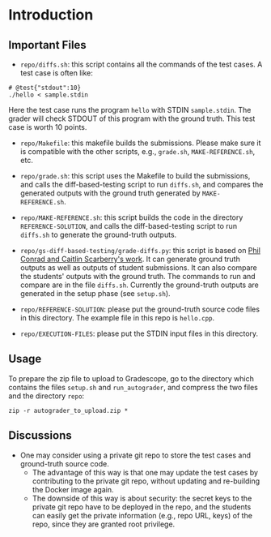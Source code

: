 # Introduction

## Important Files
* ``repo/diffs.sh``: this script contains all the commands of the test cases. A test case is often like:
```
# @test{"stdout":10}
./hello < sample.stdin
```
Here the test case runs the program ``hello`` with STDIN ``sample.stdin``. The grader will check STDOUT of this program with the ground truth. This test case is worth 10 points.

* ``repo/Makefile``: this makefile builds the submissions. Please make sure it is compatible with the other scripts, e.g., ``grade.sh``, ``MAKE-REFERENCE.sh``, etc.

* ``repo/grade.sh``: this script uses the Makefile to build the submissions, and calls the diff-based-testing script to run ``diffs.sh``, and compares the generated outputs with the ground truth generated by ``MAKE-REFERENCE.sh``.

* ``repo/MAKE-REFERENCE.sh``: this script builds the code in the directory ``REFERENCE-SOLUTION``, and calls the diff-based-testing script to run ``diffs.sh`` to generate the ground-truth outputs.

* ``repo/gs-diff-based-testing/grade-diffs.py``: this script is based on [Phil Conrad and Caitlin Scarberry's work](https://github.com/ucsb-gradescope-tools/gs-diff-based-testing). It can generate ground truth outputs as well as outputs of student submissions. It can also compare the students' outputs with the ground truth. The commands to run and compare are in the file ``diffs.sh``. Currently the ground-truth outputs are generated in the setup phase (see ``setup.sh``). 

* ``repo/REFERENCE-SOLUTION``: please put the ground-truth source code files in this directory. The example file in this repo is ``hello.cpp``.

* ``repo/EXECUTION-FILES``: please put the STDIN input files in this directory.

## Usage
To prepare the zip file to upload to Gradescope, go to the directory which contains the files ``setup.sh`` and ``run_autograder``, and compress the two files and the directory ``repo``:
```
zip -r autograder_to_upload.zip *
```

## Discussions
* One may consider using a private git repo to store the test cases and ground-truth source code. 
  - The advantage of this way is that one may update the test cases by contributing to the private git repo, without updating and re-building the Docker image again. 
  - The downside of this way is about security: the secret keys to the private git repo have to be deployed in the repo, and the students can easily get the private information (e.g., repo URL, keys) of the repo, since they are granted root privilege.

